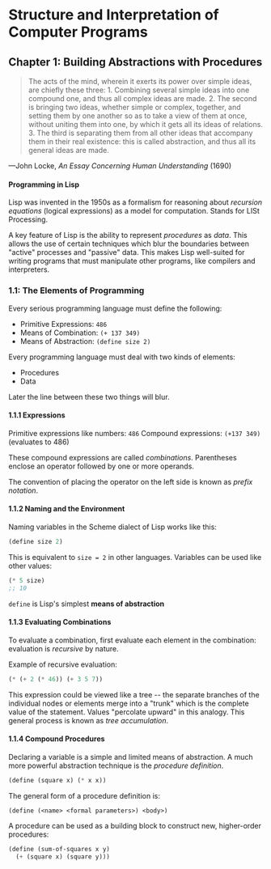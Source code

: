 # Structure and Interpretation of Computer Programs
## Chapter 1: Building Abstractions with Procedures

> The acts of the mind, wherein it exerts its power over simple ideas, are chiefly
> these three: 1. Combining several simple ideas into one compound one, and thus
> all complex ideas are made. 2. The second is bringing two ideas, whether simple
> or complex, together, and setting them by one another so as to take a view of
> them at once, without uniting them into one, by which it gets all its ideas of
> relations. 3. The third is separating them from all other ideas that accompany
> them in their real existence: this is called abstraction, and thus all its
> general ideas are made.

—John Locke, _An Essay Concerning Human Understanding_ (1690)

#### Programming in Lisp

Lisp was invented in the 1950s as a formalism for reasoning about _recursion
equations_ (logical expressions) as a model for computation. Stands for 
LISt Processing.

A key feature of Lisp is the ability to represent _procedures_ as _data_.
This allows the use of certain techniques which blur the boundaries between
"active" processes and "passive" data. This makes Lisp well-suited for writing
programs that must manipulate other programs, like compilers and interpreters.

### 1.1: The Elements of Programming

Every serious programming language must define the following:

- Primitive Expressions: `486`
- Means of Combination: `(+ 137 349)`
- Means of Abstraction: `(define size 2)`

Every programming language must deal with two kinds of elements:

- Procedures
- Data

Later the line between these two things will blur.

#### 1.1.1 Expressions

Primitive expressions like numbers: `486`
Compound expressions: `(+137 349)` (evaluates to 486)

These compound expressions are called _combinations_. 
Parentheses enclose an operator followed by one or more operands.

The convention of placing the operator on the left side is known as
_prefix notation_.

#### 1.1.2 Naming and the Environment

Naming variables in the Scheme dialect of Lisp works like this:

```lisp
(define size 2)
```

This is equivalent to `size = 2` in other languages.
Variables can be used like other values:

```lisp
(* 5 size)
;; 10
```

`define` is Lisp's simplest **means of abstraction**

#### 1.1.3 Evaluating Combinations

To evaluate a combination, first evaluate each element in the combination:
evaluation is _recursive_ by nature.

Example of recursive evaluation:

```lisp
(* (+ 2 (* 46)) (+ 3 5 7))
```

This expression could be viewed like a tree -- the separate branches of the 
individual nodes or elements merge into a "trunk" which is the complete value
of the statement. Values "percolate upward" in this analogy. This general
process is known as _tree accumulation_.

#### 1.1.4 Compound Procedures

Declaring a variable is a simple and limited means of abstraction.
A much more powerful abstraction technique is the _procedure definition_.

```lisp
(define (square x) (* x x))
```

The general form of a procedure definition is:

```
(define (<name> <formal parameters>) <body>)
```

A procedure can be used as a building block to construct new, higher-order procedures:

```lisp
(define (sum-of-squares x y)
  (+ (square x) (square y)))
```
